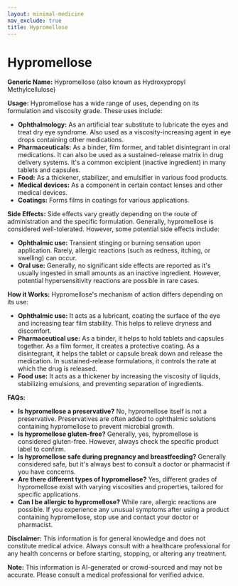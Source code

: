 ```yaml
---
layout: minimal-medicine
nav_exclude: true
title: Hypromellose
---
```


# Hypromellose

**Generic Name:** Hypromellose (also known as Hydroxypropyl Methylcellulose)

**Usage:** Hypromellose has a wide range of uses, depending on its formulation and viscosity grade.  These uses include:

* **Ophthalmology:** As an artificial tear substitute to lubricate the eyes and treat dry eye syndrome.  Also used as a viscosity-increasing agent in eye drops containing other medications.
* **Pharmaceuticals:**  As a binder, film former, and tablet disintegrant in oral medications. It can also be used as a sustained-release matrix in drug delivery systems.  It's a common excipient (inactive ingredient) in many tablets and capsules.
* **Food:** As a thickener, stabilizer, and emulsifier in various food products.
* **Medical devices:** As a component in certain contact lenses and other medical devices.
* **Coatings:**  Forms films in coatings for various applications.


**Side Effects:**  Side effects vary greatly depending on the route of administration and the specific formulation.  Generally, hypromellose is considered well-tolerated. However, some potential side effects include:

* **Ophthalmic use:**  Transient stinging or burning sensation upon application.  Rarely, allergic reactions (such as redness, itching, or swelling) can occur.
* **Oral use:** Generally, no significant side effects are reported as it's usually ingested in small amounts as an inactive ingredient.  However, potential hypersensitivity reactions are possible in rare cases.


**How it Works:** Hypromellose's mechanism of action differs depending on its use:

* **Ophthalmic use:** It acts as a lubricant, coating the surface of the eye and increasing tear film stability. This helps to relieve dryness and discomfort.
* **Pharmaceutical use:**  As a binder, it helps to hold tablets and capsules together. As a film former, it creates a protective coating. As a disintegrant, it helps the tablet or capsule break down and release the medication.  In sustained-release formulations, it controls the rate at which the drug is released.
* **Food use:**  It acts as a thickener by increasing the viscosity of liquids, stabilizing emulsions, and preventing separation of ingredients.


**FAQs:**

* **Is hypromellose a preservative?** No, hypromellose itself is not a preservative.  Preservatives are often added to ophthalmic solutions containing hypromellose to prevent microbial growth.
* **Is hypromellose gluten-free?**  Generally, yes, hypromellose is considered gluten-free. However, always check the specific product label to confirm.
* **Is hypromellose safe during pregnancy and breastfeeding?** Generally considered safe, but it's always best to consult a doctor or pharmacist if you have concerns.
* **Are there different types of hypromellose?** Yes, different grades of hypromellose exist with varying viscosities and properties, tailored for specific applications.
* **Can I be allergic to hypromellose?** While rare, allergic reactions are possible.  If you experience any unusual symptoms after using a product containing hypromellose, stop use and contact your doctor or pharmacist.


**Disclaimer:** This information is for general knowledge and does not constitute medical advice. Always consult with a healthcare professional for any health concerns or before starting, stopping, or altering any treatment.


**Note:** This information is AI-generated or crowd-sourced and may not be accurate. Please consult a medical professional for verified advice.